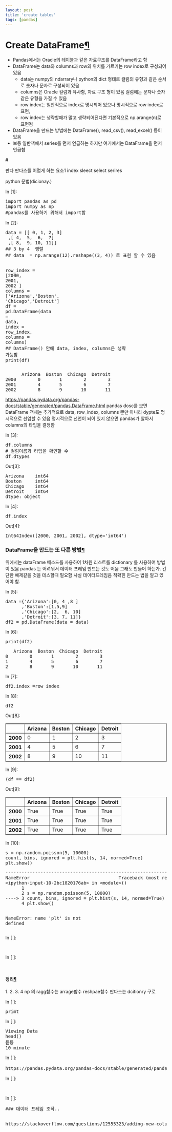 ```yaml
---
layout: post
title: 'create tables'
tags: [pandas]
---
```


<div class="cell border-box-sizing text_cell rendered">
<div class="prompt input_prompt">
</div>
<div class="inner_cell">
<div class="text_cell_render border-box-sizing rendered_html">
<h1 id="Create-DataFrame">Create DataFrame<a class="anchor-link" href="#Create-DataFrame">&#182;</a></h1><ul>
<li>Pandas에서는 Oracle의 테이블과 같은 자료구조를 DataFrame라고 함</li>
<li>DataFrame는 data와 columns과 row의 위치를 가르키는 row index로 구성되어 있음<ul>
<li>data는 numpy의 ndarrary나 python의 dict 형태로 컬럼의 유형과 같은 순서로 숫자나 문자로 구성되어 있음</li>
<li>columns은 Oracle 컬럼과 유사함, 자료 구조 형이 있음  컬럼에는 문자나 숫자 같은 유형을 가질 수 있음</li>
<li>row index는 일반적으로 index로 명시되어 있으나 명시적으로 row index로 표현, </li>
<li>row index는 생략할때가 많고 생략되어진다면 기본적으로 np.arange(n)로 표현됨</li>
</ul>
</li>
<li>DataFrame을 만드는 방법에는 DataFrame(), read_csv(), read_excel() 등이 있음</li>
<li>보통 일반책에서 series를 먼저 언급하는 하지만 여기에서는 DataFrame을 먼저 언급합</li>
</ul>

</div>
</div>
</div>
<div class="cell border-box-sizing text_cell rendered">
<div class="prompt input_prompt">
</div>
<div class="inner_cell">
<div class="text_cell_render border-box-sizing rendered_html">
<p>#</p>
<p>판다
판다스를 어렵게 하는 요소1
index
sleect
select
serires</p>
<p>python 문법(dicionay.)</p>

</div>
</div>
</div>
<div class="cell border-box-sizing code_cell rendered">
<div class="input">
<div class="prompt input_prompt">In&nbsp;[1]:</div>
<div class="inner_cell">
    <div class="input_area">
<div class=" highlight hl-ipython3"><pre><span></span><span class="kn">import</span> <span class="nn">pandas</span> <span class="k">as</span> <span class="nn">pd</span>
<span class="kn">import</span> <span class="nn">numpy</span> <span class="k">as</span> <span class="nn">np</span>
<span class="c1">#pandas를 사용하기 위해서 import함 </span>
</pre></div>

</div>
</div>
</div>

</div>
<div class="cell border-box-sizing code_cell rendered">
<div class="input">
<div class="prompt input_prompt">In&nbsp;[2]:</div>
<div class="inner_cell">
    <div class="input_area">
<div class=" highlight hl-ipython3"><pre><span></span><span class="n">data</span> <span class="o">=</span> <span class="p">[[</span> <span class="mi">0</span><span class="p">,</span> <span class="mi">1</span><span class="p">,</span> <span class="mi">2</span><span class="p">,</span> <span class="mi">3</span><span class="p">]</span>
 <span class="p">,[</span> <span class="mi">4</span><span class="p">,</span>  <span class="mi">5</span><span class="p">,</span>  <span class="mi">6</span><span class="p">,</span>  <span class="mi">7</span><span class="p">]</span>
 <span class="p">,[</span> <span class="mi">8</span><span class="p">,</span>  <span class="mi">9</span><span class="p">,</span> <span class="mi">10</span><span class="p">,</span> <span class="mi">11</span><span class="p">]]</span>
<span class="c1">## 3 by 4  행렬</span>
<span class="c1">## data  = np.arange(12).reshape((3, 4)) 로 표현 할 수 있음</span>


<span class="n">row_index</span> <span class="o">=</span> <span class="p">[</span><span class="mi">2000</span><span class="p">,</span> <span class="mi">2001</span><span class="p">,</span> <span class="mi">2002</span> <span class="p">]</span>
<span class="n">columns</span> <span class="o">=</span> <span class="p">[</span><span class="s1">&#39;Arizona&#39;</span><span class="p">,</span><span class="s1">&#39;Boston&#39;</span><span class="p">,</span> <span class="s1">&#39;Chicago&#39;</span><span class="p">,</span><span class="s1">&#39;Detroit&#39;</span><span class="p">]</span>
<span class="n">df</span> <span class="o">=</span> <span class="n">pd</span><span class="o">.</span><span class="n">DataFrame</span><span class="p">(</span><span class="n">data</span> <span class="o">=</span> <span class="n">data</span><span class="p">,</span> <span class="n">index</span> <span class="o">=</span> <span class="n">row_index</span><span class="p">,</span> <span class="n">columns</span> <span class="o">=</span> <span class="n">columns</span><span class="p">)</span>
<span class="c1">## DataFrame()  안에 data, index, columns은 생략 가능함</span>
<span class="nb">print</span><span class="p">(</span><span class="n">df</span><span class="p">)</span>
</pre></div>

</div>
</div>
</div>

<div class="output_wrapper">
<div class="output">


<div class="output_area">
<div class="prompt"></div>

<div class="output_subarea output_stream output_stdout output_text">
<pre>      Arizona  Boston  Chicago  Detroit
2000        0       1        2        3
2001        4       5        6        7
2002        8       9       10       11
</pre>
</div>
</div>

</div>
</div>

</div>
<div class="cell border-box-sizing text_cell rendered">
<div class="prompt input_prompt">
</div>
<div class="inner_cell">
<div class="text_cell_render border-box-sizing rendered_html">
<p><a href="https://pandas.pydata.org/pandas-docs/stable/generated/pandas.DataFrame.html">https://pandas.pydata.org/pandas-docs/stable/generated/pandas.DataFrame.html</a>
pandas dosc를 보면 DataFrame 객체는 추가적으로 data, row_index, columns 뿐만 아니라 dypte도 명시적으로 선엄할 수 있음
명시적으로 선언이 되어 있지 않으면 pandas가 알아서 columns의 타입을 결정함</p>

</div>
</div>
</div>
<div class="cell border-box-sizing code_cell rendered">
<div class="input">
<div class="prompt input_prompt">In&nbsp;[3]:</div>
<div class="inner_cell">
    <div class="input_area">
<div class=" highlight hl-ipython3"><pre><span></span><span class="n">df</span><span class="o">.</span><span class="n">columns</span>
<span class="c1"># 컬럼이름과 타입을 확인할 수</span>
<span class="n">df</span><span class="o">.</span><span class="n">dtypes</span>
</pre></div>

</div>
</div>
</div>

<div class="output_wrapper">
<div class="output">


<div class="output_area">
<div class="prompt output_prompt">Out[3]:</div>



<div class="output_text output_subarea output_execute_result">
<pre>Arizona    int64
Boston     int64
Chicago    int64
Detroit    int64
dtype: object</pre>
</div>

</div>

</div>
</div>

</div>
<div class="cell border-box-sizing code_cell rendered">
<div class="input">
<div class="prompt input_prompt">In&nbsp;[4]:</div>
<div class="inner_cell">
    <div class="input_area">
<div class=" highlight hl-ipython3"><pre><span></span><span class="n">df</span><span class="o">.</span><span class="n">index</span>
</pre></div>

</div>
</div>
</div>

<div class="output_wrapper">
<div class="output">


<div class="output_area">
<div class="prompt output_prompt">Out[4]:</div>



<div class="output_text output_subarea output_execute_result">
<pre>Int64Index([2000, 2001, 2002], dtype=&#39;int64&#39;)</pre>
</div>

</div>

</div>
</div>

</div>
<div class="cell border-box-sizing text_cell rendered">
<div class="prompt input_prompt">
</div>
<div class="inner_cell">
<div class="text_cell_render border-box-sizing rendered_html">
<h3 id="DataFrame&#51012;-&#47564;&#46300;&#45716;-&#46608;-&#45796;&#47480;-&#48169;&#48277;">DataFrame&#51012; &#47564;&#46300;&#45716; &#46608; &#45796;&#47480; &#48169;&#48277;<a class="anchor-link" href="#DataFrame&#51012;-&#47564;&#46300;&#45716;-&#46608;-&#45796;&#47480;-&#48169;&#48277;">&#182;</a></h3><p>위에서는 
dataFrame 메소드를 사용하여 1차원 리스트를 dictionary 를 사용하여 방법이 있음
pandas  는 어려워서  데이터 프레임 만드는 것도 어움
그래도 만들어 하는가. 간단한 예제같을 것을 테스할때 필요함
사실 데이터프레임음 적확힌 만드는 법을 알고 있어야 함.</p>

</div>
</div>
</div>
<div class="cell border-box-sizing code_cell rendered">
<div class="input">
<div class="prompt input_prompt">In&nbsp;[5]:</div>
<div class="inner_cell">
    <div class="input_area">
<div class=" highlight hl-ipython3"><pre><span></span><span class="n">data</span> <span class="o">=</span><span class="p">{</span><span class="s1">&#39;Arizona&#39;</span><span class="p">:[</span><span class="mi">0</span><span class="p">,</span> <span class="mi">4</span> <span class="p">,</span><span class="mi">8</span> <span class="p">]</span>
      <span class="p">,</span><span class="s1">&#39;Boston&#39;</span><span class="p">:[</span><span class="mi">1</span><span class="p">,</span><span class="mi">5</span><span class="p">,</span><span class="mi">9</span><span class="p">]</span>
      <span class="p">,</span><span class="s1">&#39;Chicago&#39;</span><span class="p">:[</span><span class="mi">2</span><span class="p">,</span>  <span class="mi">6</span><span class="p">,</span> <span class="mi">10</span><span class="p">]</span>
      <span class="p">,</span><span class="s1">&#39;Detroit&#39;</span><span class="p">:[</span><span class="mi">3</span><span class="p">,</span> <span class="mi">7</span><span class="p">,</span> <span class="mi">11</span><span class="p">]}</span>
<span class="n">df2</span> <span class="o">=</span> <span class="n">pd</span><span class="o">.</span><span class="n">DataFrame</span><span class="p">(</span><span class="n">data</span> <span class="o">=</span> <span class="n">data</span><span class="p">)</span>
</pre></div>

</div>
</div>
</div>

</div>
<div class="cell border-box-sizing code_cell rendered">
<div class="input">
<div class="prompt input_prompt">In&nbsp;[6]:</div>
<div class="inner_cell">
    <div class="input_area">
<div class=" highlight hl-ipython3"><pre><span></span><span class="nb">print</span><span class="p">(</span><span class="n">df2</span><span class="p">)</span>
</pre></div>

</div>
</div>
</div>

<div class="output_wrapper">
<div class="output">


<div class="output_area">
<div class="prompt"></div>

<div class="output_subarea output_stream output_stdout output_text">
<pre>   Arizona  Boston  Chicago  Detroit
0        0       1        2        3
1        4       5        6        7
2        8       9       10       11
</pre>
</div>
</div>

</div>
</div>

</div>
<div class="cell border-box-sizing code_cell rendered">
<div class="input">
<div class="prompt input_prompt">In&nbsp;[7]:</div>
<div class="inner_cell">
    <div class="input_area">
<div class=" highlight hl-ipython3"><pre><span></span><span class="n">df2</span><span class="o">.</span><span class="n">index</span> <span class="o">=</span><span class="n">row_index</span>
</pre></div>

</div>
</div>
</div>

</div>
<div class="cell border-box-sizing code_cell rendered">
<div class="input">
<div class="prompt input_prompt">In&nbsp;[8]:</div>
<div class="inner_cell">
    <div class="input_area">
<div class=" highlight hl-ipython3"><pre><span></span><span class="n">df2</span>
</pre></div>

</div>
</div>
</div>

<div class="output_wrapper">
<div class="output">


<div class="output_area">
<div class="prompt output_prompt">Out[8]:</div>


<div class="output_html rendered_html output_subarea output_execute_result">
<div>
<style>
    .dataframe thead tr:only-child th {
        text-align: right;
    }

    .dataframe thead th {
        text-align: left;
    }

    .dataframe tbody tr th {
        vertical-align: top;
    }
</style>
<table border="1" class="dataframe">
  <thead>
    <tr style="text-align: right;">
      <th></th>
      <th>Arizona</th>
      <th>Boston</th>
      <th>Chicago</th>
      <th>Detroit</th>
    </tr>
  </thead>
  <tbody>
    <tr>
      <th>2000</th>
      <td>0</td>
      <td>1</td>
      <td>2</td>
      <td>3</td>
    </tr>
    <tr>
      <th>2001</th>
      <td>4</td>
      <td>5</td>
      <td>6</td>
      <td>7</td>
    </tr>
    <tr>
      <th>2002</th>
      <td>8</td>
      <td>9</td>
      <td>10</td>
      <td>11</td>
    </tr>
  </tbody>
</table>
</div>
</div>

</div>

</div>
</div>

</div>
<div class="cell border-box-sizing code_cell rendered">
<div class="input">
<div class="prompt input_prompt">In&nbsp;[9]:</div>
<div class="inner_cell">
    <div class="input_area">
<div class=" highlight hl-ipython3"><pre><span></span><span class="p">(</span><span class="n">df</span> <span class="o">==</span> <span class="n">df2</span><span class="p">)</span>
</pre></div>

</div>
</div>
</div>

<div class="output_wrapper">
<div class="output">


<div class="output_area">
<div class="prompt output_prompt">Out[9]:</div>


<div class="output_html rendered_html output_subarea output_execute_result">
<div>
<style>
    .dataframe thead tr:only-child th {
        text-align: right;
    }

    .dataframe thead th {
        text-align: left;
    }

    .dataframe tbody tr th {
        vertical-align: top;
    }
</style>
<table border="1" class="dataframe">
  <thead>
    <tr style="text-align: right;">
      <th></th>
      <th>Arizona</th>
      <th>Boston</th>
      <th>Chicago</th>
      <th>Detroit</th>
    </tr>
  </thead>
  <tbody>
    <tr>
      <th>2000</th>
      <td>True</td>
      <td>True</td>
      <td>True</td>
      <td>True</td>
    </tr>
    <tr>
      <th>2001</th>
      <td>True</td>
      <td>True</td>
      <td>True</td>
      <td>True</td>
    </tr>
    <tr>
      <th>2002</th>
      <td>True</td>
      <td>True</td>
      <td>True</td>
      <td>True</td>
    </tr>
  </tbody>
</table>
</div>
</div>

</div>

</div>
</div>

</div>
<div class="cell border-box-sizing code_cell rendered">
<div class="input">
<div class="prompt input_prompt">In&nbsp;[10]:</div>
<div class="inner_cell">
    <div class="input_area">
<div class=" highlight hl-ipython3"><pre><span></span><span class="n">s</span> <span class="o">=</span> <span class="n">np</span><span class="o">.</span><span class="n">random</span><span class="o">.</span><span class="n">poisson</span><span class="p">(</span><span class="mi">5</span><span class="p">,</span> <span class="mi">10000</span><span class="p">)</span>
<span class="n">count</span><span class="p">,</span> <span class="n">bins</span><span class="p">,</span> <span class="n">ignored</span> <span class="o">=</span> <span class="n">plt</span><span class="o">.</span><span class="n">hist</span><span class="p">(</span><span class="n">s</span><span class="p">,</span> <span class="mi">14</span><span class="p">,</span> <span class="n">normed</span><span class="o">=</span><span class="kc">True</span><span class="p">)</span>
<span class="n">plt</span><span class="o">.</span><span class="n">show</span><span class="p">()</span>
</pre></div>

</div>
</div>
</div>

<div class="output_wrapper">
<div class="output">


<div class="output_area">
<div class="prompt"></div>

<div class="output_subarea output_text output_error">
<pre>
<span class="ansi-red-fg">---------------------------------------------------------------------------</span>
<span class="ansi-red-fg">NameError</span>                                 Traceback (most recent call last)
<span class="ansi-green-fg">&lt;ipython-input-10-2bc1820176ab&gt;</span> in <span class="ansi-cyan-fg">&lt;module&gt;</span><span class="ansi-blue-fg">()</span>
<span class="ansi-green-intense-fg ansi-bold">      1</span> 
<span class="ansi-green-intense-fg ansi-bold">      2</span> s <span class="ansi-blue-fg">=</span> np<span class="ansi-blue-fg">.</span>random<span class="ansi-blue-fg">.</span>poisson<span class="ansi-blue-fg">(</span><span class="ansi-cyan-fg">5</span><span class="ansi-blue-fg">,</span> <span class="ansi-cyan-fg">10000</span><span class="ansi-blue-fg">)</span>
<span class="ansi-green-fg">----&gt; 3</span><span class="ansi-red-fg"> </span>count<span class="ansi-blue-fg">,</span> bins<span class="ansi-blue-fg">,</span> ignored <span class="ansi-blue-fg">=</span> plt<span class="ansi-blue-fg">.</span>hist<span class="ansi-blue-fg">(</span>s<span class="ansi-blue-fg">,</span> <span class="ansi-cyan-fg">14</span><span class="ansi-blue-fg">,</span> normed<span class="ansi-blue-fg">=</span><span class="ansi-green-fg">True</span><span class="ansi-blue-fg">)</span>
<span class="ansi-green-intense-fg ansi-bold">      4</span> plt<span class="ansi-blue-fg">.</span>show<span class="ansi-blue-fg">(</span><span class="ansi-blue-fg">)</span>

<span class="ansi-red-fg">NameError</span>: name &#39;plt&#39; is not defined</pre>
</div>
</div>

</div>
</div>

</div>
<div class="cell border-box-sizing code_cell rendered">
<div class="input">
<div class="prompt input_prompt">In&nbsp;[&nbsp;]:</div>
<div class="inner_cell">
    <div class="input_area">
<div class=" highlight hl-ipython3"><pre><span></span> 
</pre></div>

</div>
</div>
</div>

</div>
<div class="cell border-box-sizing code_cell rendered">
<div class="input">
<div class="prompt input_prompt">In&nbsp;[&nbsp;]:</div>
<div class="inner_cell">
    <div class="input_area">
<div class=" highlight hl-ipython3"><pre><span></span> 
</pre></div>

</div>
</div>
</div>

</div>
<div class="cell border-box-sizing text_cell rendered">
<div class="prompt input_prompt">
</div>
<div class="inner_cell">
<div class="text_cell_render border-box-sizing rendered_html">
<h4 id="&#51221;&#47532;">&#51221;&#47532;<a class="anchor-link" href="#&#51221;&#47532;">&#182;</a></h4><p>1.
2.
3.
4  np 의 ragg함수는   arrage함수  reshpae함수
판다스는 dcitionry 구로</p>

</div>
</div>
</div>
<div class="cell border-box-sizing code_cell rendered">
<div class="input">
<div class="prompt input_prompt">In&nbsp;[&nbsp;]:</div>
<div class="inner_cell">
    <div class="input_area">
<div class=" highlight hl-ipython3"><pre><span></span><span class="n">primt</span>
</pre></div>

</div>
</div>
</div>

</div>
<div class="cell border-box-sizing code_cell rendered">
<div class="input">
<div class="prompt input_prompt">In&nbsp;[&nbsp;]:</div>
<div class="inner_cell">
    <div class="input_area">
<div class=" highlight hl-ipython3"><pre><span></span><span class="n">Viewing</span> <span class="n">Data</span>  
<span class="n">head</span><span class="p">()</span>
<span class="n">듣등</span>
<span class="mi">10</span> <span class="n">minute</span>
</pre></div>

</div>
</div>
</div>

</div>
<div class="cell border-box-sizing code_cell rendered">
<div class="input">
<div class="prompt input_prompt">In&nbsp;[&nbsp;]:</div>
<div class="inner_cell">
    <div class="input_area">
<div class=" highlight hl-ipython3"><pre><span></span><span class="n">https</span><span class="p">:</span><span class="o">//</span><span class="n">pandas</span><span class="o">.</span><span class="n">pydata</span><span class="o">.</span><span class="n">org</span><span class="o">/</span><span class="n">pandas</span><span class="o">-</span><span class="n">docs</span><span class="o">/</span><span class="n">stable</span><span class="o">/</span><span class="n">generated</span><span class="o">/</span><span class="n">pandas</span><span class="o">.</span><span class="n">DataFrame</span><span class="o">.</span><span class="n">html</span>  <span class="mi">200</span><span class="n">개</span> <span class="n">메소드</span>
</pre></div>

</div>
</div>
</div>

</div>
<div class="cell border-box-sizing code_cell rendered">
<div class="input">
<div class="prompt input_prompt">In&nbsp;[&nbsp;]:</div>
<div class="inner_cell">
    <div class="input_area">
<div class=" highlight hl-ipython3"><pre><span></span> 
</pre></div>

</div>
</div>
</div>

</div>
<div class="cell border-box-sizing code_cell rendered">
<div class="input">
<div class="prompt input_prompt">In&nbsp;[&nbsp;]:</div>
<div class="inner_cell">
    <div class="input_area">
<div class=" highlight hl-ipython3"><pre><span></span><span class="c1">### 데이터 프레임 조작..</span>

<span class="n">https</span><span class="p">:</span><span class="o">//</span><span class="n">stackoverflow</span><span class="o">.</span><span class="n">com</span><span class="o">/</span><span class="n">questions</span><span class="o">/</span><span class="mi">12555323</span><span class="o">/</span><span class="n">adding</span><span class="o">-</span><span class="n">new</span><span class="o">-</span><span class="n">column</span><span class="o">-</span><span class="n">to</span><span class="o">-</span><span class="n">existing</span><span class="o">-</span><span class="n">dataframe</span><span class="o">-</span><span class="ow">in</span><span class="o">-</span><span class="n">python</span><span class="o">-</span><span class="n">pandas</span>
</pre></div>

</div>
</div>
</div>

</div>
 

